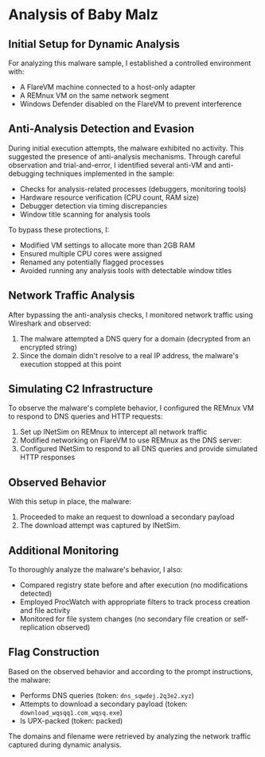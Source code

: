 # Analysis of Baby Malz

## Initial Setup for Dynamic Analysis

For analyzing this malware sample, I established a controlled environment with:

- A FlareVM machine connected to a host-only adapter
- A REMnux VM on the same network segment
- Windows Defender disabled on the FlareVM to prevent interference

## Anti-Analysis Detection and Evasion

During initial execution attempts, the malware exhibited no activity. This suggested the presence of anti-analysis mechanisms. Through careful observation and trial-and-error, I identified several anti-VM and anti-debugging techniques implemented in the sample:

- Checks for analysis-related processes (debuggers, monitoring tools)
- Hardware resource verification (CPU count, RAM size)
- Debugger detection via timing discrepancies
- Window title scanning for analysis tools

To bypass these protections, I:
- Modified VM settings to allocate more than 2GB RAM
- Ensured multiple CPU cores were assigned
- Renamed any potentially flagged processes
- Avoided running any analysis tools with detectable window titles

## Network Traffic Analysis

After bypassing the anti-analysis checks, I monitored network traffic using Wireshark and observed:

1. The malware attempted a DNS query for a domain (decrypted from an encrypted string)
2. Since the domain didn't resolve to a real IP address, the malware's execution stopped at this point

## Simulating C2 Infrastructure

To observe the malware's complete behavior, I configured the REMnux VM to respond to DNS queries and HTTP requests:

1. Set up INetSim on REMnux to intercept all network traffic
2. Modified networking on FlareVM to use REMnux as the DNS server:
3. Configured INetSim to respond to all DNS queries and provide simulated HTTP responses

## Observed Behavior

With this setup in place, the malware:


1. Proceeded to make an request to download a secondary payload
2. The download attempt was captured by INetSim.

## Additional Monitoring

To thoroughly analyze the malware's behavior, I also:

- Compared registry state before and after execution (no modifications detected)
- Employed ProcWatch with appropriate filters to track process creation and file activity
- Monitored for file system changes (no secondary file creation or self-replication observed)

## Flag Construction

Based on the observed behavior and according to the prompt instructions, the malware:
- Performs DNS queries (token: `dns_sqwdej.2q3e2.xyz`)
- Attempts to download a secondary payload (token: `download_wqsqq1.com_wqsq.exe`)
- Is UPX-packed (token: packed)

The domains and filename were retrieved by analyzing the network traffic captured during dynamic analysis.
